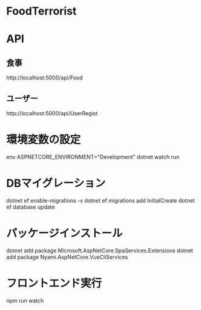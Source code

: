 # FoodTerrorist

# API
## 食事
http://localhost:5000/api/Food

## ユーザー
http://localhost:5000/api/UserRegist

# 環境変数の設定
env ASPNETCORE_ENVIRONMENT="Development" dotnet watch run

# DBマイグレーション
dotnet ef enable-migrations -v
dotnet ef migrations add InitialCreate
dotnet ef database update

# パッケージインストール
dotnet add package Microsoft.AspNetCore.SpaServices.Extensions
dotnet add package Nyami.AspNetCore.VueCliServices

# フロントエンド実行
npm run watch